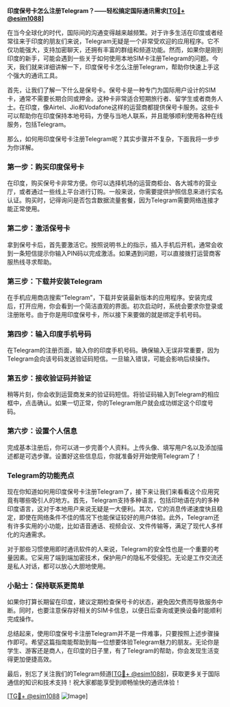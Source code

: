 **印度保号卡怎么注册Telegram？——轻松搞定国际通讯需求[[TG💪+ @esim1088](https://t.me/s/esim1088)]**

在当今全球化的时代，国际间的沟通变得越来越频繁。对于许多生活在印度或者经常往来于印度的朋友们来说，Telegram无疑是一个非常受欢迎的应用程序。它不仅功能强大，支持加密聊天，还拥有丰富的群组和频道功能。然而，如果你是刚到印度的新手，可能会遇到一些关于如何使用本地SIM卡注册Telegram的问题。今天，我们就来详细讲解一下，印度保号卡怎么注册Telegram，帮助你快速上手这个强大的通讯工具。

首先，让我们了解一下什么是保号卡。保号卡是一种专门为国际用户设计的SIM卡，通常不需要长期合同或押金。这种卡非常适合短期旅行者、留学生或者商务人士。在印度，像Airtel、Jio和Vodafone这样的运营商都提供保号卡服务。这些卡可以帮助你在印度保持本地号码，方便与当地人联系，并且能够顺利使用各种在线服务，包括Telegram。

那么，如何用印度保号卡注册Telegram呢？其实步骤并不复杂，下面我将一步步为你详解。

### 第一步：购买印度保号卡

在印度，购买保号卡非常方便。你可以选择机场的运营商柜台、各大城市的营业厅，或者通过一些线上平台进行订购。一般来说，你需要提供护照信息来进行实名认证。购买时，记得询问是否包含数据流量套餐，因为Telegram需要网络连接才能正常使用。

### 第二步：激活保号卡

拿到保号卡后，首先要激活它。按照说明书上的指示，插入手机后开机，通常会收到一条短信提示你输入PIN码以完成激活。如果遇到问题，可以直接拨打运营商客服热线寻求帮助。

### 第三步：下载并安装Telegram

在手机应用商店搜索“Telegram”，下载并安装最新版本的应用程序。安装完成后，打开应用，你会看到一个简洁直观的界面。初次启动时，系统会要求你登录或注册账号。由于你是用印度保号卡，所以接下来要做的就是绑定手机号码。

### 第四步：输入印度手机号码

在Telegram的注册页面，输入你的印度手机号码。确保输入无误非常重要，因为Telegram会向该号码发送验证码短信。一旦输入错误，可能会影响后续操作。

### 第五步：接收验证码并验证

稍等片刻，你会收到运营商发来的验证码短信。将验证码输入到Telegram的相应框中，点击确认。如果一切正常，你的Telegram账户就会成功绑定这个印度号码。

### 第六步：设置个人信息

完成基本注册后，你可以进一步完善个人资料。上传头像、填写用户名以及添加描述都是可选步骤。设置好这些信息后，你就准备好开始使用Telegram了！

### Telegram的功能亮点

现在你知道如何用印度保号卡注册Telegram了，接下来让我们来看看这个应用究竟有哪些吸引人的地方。首先，Telegram支持多种语言，包括印地语在内的多种印度语言，这对于本地用户来说无疑是一大便利。其次，它的消息传递速度快且稳定，即使在网络条件不佳的情况下也能保证较好的用户体验。此外，Telegram还有许多实用的小功能，比如语音通话、视频会议、文件传输等，满足了现代人多样化的沟通需求。

对于那些习惯使用即时通讯软件的人来说，Telegram的安全性也是一个重要的考量因素。它采用了端到端加密技术，保护用户的隐私不受侵犯。无论是工作交流还是私人对话，都可以放心大胆地使用。

### 小贴士：保持联系更简单

如果你打算长期留在印度，建议定期检查保号卡的状态，避免因欠费而导致服务中断。同时，也要注意保存好相关的SIM卡信息，以便日后查询或更换设备时能顺利完成操作。

总结起来，使用印度保号卡注册Telegram并不是一件难事，只要按照上述步骤操作即可。希望这篇指南能帮助到每一位想要体验Telegram魅力的朋友。无论你是学生、游客还是商人，在印度的日子里，有了Telegram的帮助，你会发现生活变得更加便捷高效。

最后，别忘了关注我们的Telegram频道[[TG💪+ @esim1088](https://t.me/s/esim1088)]，获取更多关于国际通信的知识和技术支持！祝大家都能享受到顺畅愉快的通讯体验！

[[TG💪+ @esim1088](https://t.me/s/esim1088) ![Image](https://i.postimg.cc/4NQfJmqS/Snipaste-2025-05-13-00-14-12.png)]